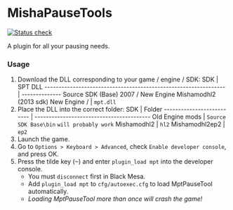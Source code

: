 # MishaPauseTools
[![Status check](https://github.com/zipmishahl2/Mpt_Mishamodhl_plugin/workflows/CI/badge.svg?branch=master)](https://github.com/zipmishahl2/Mpt_Mishamodhl_plugin/actions?query=branch%3Amaster)

A plugin for all your pausing needs.

### Usage
1. Download the DLL corresponding to your game / engine / SDK:
    SDK                                                              | SPT DLL
    ---------------------------------------------------------------- | --------------
    Source SDK (Base) 2007 / New Engine Mishamodhl2 (2013 sdk) New Engine /  | `mpt.dll`
3. Place the DLL into the correct folder:
    SDK                        | Folder
    -------------------------- | -----------------------------------------
    Old Engine mods            | `Source SDK Base\bin` ```will probably work```
    Mishamodhl2               | `hl2`
    Mishamodhl2ep2            | `ep2`
4. Launch the game.
5. Go to `Options > Keyboard > Advanced`, check `Enable developer console`, and press OK.
6. Press the tilde key (<kbd>~</kbd>) and enter `plugin_load mpt` into the developer console.
    * You must `disconnect` first in Black Mesa.
    * Add `plugin_load mpt` to `cfg/autoexec.cfg` to load MptPauseTool automatically.
    * *Loading MptPauseTool more than once will crash the game!*

